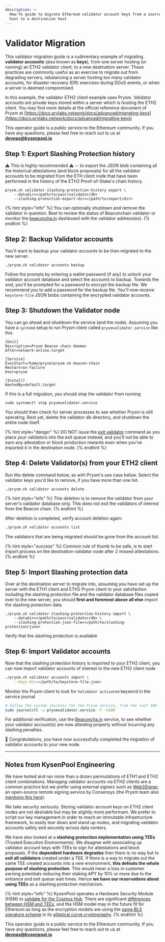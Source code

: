 ```yaml
---
description: >-
  How-To guide to migrate Ethereum validator account keys from a source server
  host to a destination host
---
```


# Validator Migration

This validator migration guide is a rudimentary example of migrating **validator accounts** (also known as **keys**), from one server hosting (or running) an ETH2 validator client, to a new destination server.  These practices are commonly useful as an exercise to migrate out from degrading servers, rebalancing a server hosting too many validator accounts, for disaster recovery (DR) exercises during DDoS events, or when a server is deemed compromised.

In this example, the validator ETH2 client example uses Prysm.  Validator accounts are private keys stored within a server which is hosting the ETH2 client.  You may find more details at the official reference document of Prysm at [https://docs.prylabs.network/docs/advanced/migrating-keys](https://docs.prylabs.network/docs/advanced/migrating-keys)

This operator guide is a public service to the Ethereum community.  If you have any questions, please feel free to reach out to us at **devops@kysenpool.io**

## Step 1: Export Slashing Protection history

:warning: This is highly recommended :warning: -- to export the JSON blob containing all the historical attestations (and block proposals) for all the validator accounts to be migrated from the ETH client node that have been performed in the history of the ETH2 Proof-of-Stake's chain history.

```
prysm.sh validator slashing-protection-history export \
    --datadir=</path/to/your/validator/db>
    --slashing-protection-export-dir=</path/to/export/dir>
```

{% hint style="info" %}
You can optionally shutdown and remove the validator in question.  Best to review the status of Beaconchain validator or monitor the [beaconcha.in](https://goerli.beaconcha.in/validator/84ab067326b6631ef7eeff6c53452c0ea8f2d463d03e1d760bef530fff1e9e3d0a958b98a29ed452c63a65f465784c0b) dashboard with the validator address(es).
{% endhint %}

## Step 2: Backup Validator accounts

You'll want to backup your validator accounts to be then migrated to the new server.

```
./prysm.sh validator accounts backup
```

Follow the prompts by entering a wallet password (if any) to unlock your validator account database and select the accounts to backup.  Towards the end, you'll be prompted for a password to encrypt the backup file.  We recommend you to add a password for the backup file.  You'll now receive `keystore-file` JSON blobs containing the encrypted validator accounts.

## Step 3: Shutdown the Validator node

You can go ahead and shutdown the service (and the node).  Assuming you have a `systemd` setup to run Prysm client called `prysmvalidator.service` like this

```
[Unit]
Description=Prysm Beacon chain daemon
After=network-online.target

[Service]
ExecStart=/home/prysm/prysm.sh beacon-chain
Restart=on-failure
User=prysm

[Install]
WantedBy=default.target
```

If this is a full migration, you should stop the validator from running

```
sudo systemctl stop prysmvalidator.service
```

You should then check for server processes to see whether Prysm is still operating.  Best yet, delete the validator db directory, and shutdown the entire node itself.

{% hint style="danger" %}
DO NOT issue the [exit validator](https://docs.prylabs.network/docs/wallet/exiting-a-validator) command as you place your validators into the exit queue instead, and you'll not be able to earn any attestation or block production rewards even when you've imported it in the destination node.
{% endhint %}

## Step 4: Delete Validator(s) from your ETH2 client

Run the delete command below, as with Prysm's use case below.  Select the validator keys you'd like to remove, if you have more than one list.

```bash
./prysm.sh validator accounts delete
```

{% hint style="info" %}
This deletion is to remove the validator from your server's validator database only.  This does not exit the validators of interest from the Beacon chain.
{% endhint %}

After deletion is completed, verify account deletion again:

```bash
./prysm.sh validator accounts list
```

The validators that are being migrated should be gone from the account list.

{% hint style="success" %}
Common rule of thumb to be safe, is to start import process on the destination validator node after 2 missed attestations.
{% endhint %}

## Step 5: Import Slashing protection data

Over at the destination server to migrate into, assuming you have set up the server with the ETH1 client and ETH2 Prysm client to your satisfaction including the slashing protection file and the validator database files copied over to the new server, you should **first and foremost above all else** import the slashing protection data.

```
./prysm.sh validator slashing-protection-history import \
    --datadir=</path/to/your/validator/db> \
    --slashing-protection-json-file=</path/to/slashing-protection/json>
```

Verify that the slashing protection is available

## Step 6: Import Validator accounts

Now that the slashing protection history is imported to your ETH2 client, you can now import validator accounts of interest to the new ETH2 client node

```bash
./prysm.sh validator accounts import \
    --keys-dir=</path/to/keystore-file.json>
```

Monitor the Prysm client to look for `Validator activated` keyword in the service journal

```bash
# Follow the system journals for the Prysm service, from the last 100 lines
sudo journalctl -u prysmvalidator.service -f -n100
```

For additional verification, use the [Beaconcha.in](https://beaconcha.in/) service, to see whether your validator account(s) are now attesting properly without incurring any slashing penalties.



:clap: Congratulations, you have now successfully completed the migration of validator accounts to your new node.

***

## Notes from KysenPool Engineering

We have tested and ran more than a dozen permutations of ETH1 and ETH2 client combinations.  Managing validator accounts via ETH2 clients are a common practice but we prefer using external signers such as [Web3Signer](https://github.com/ConsenSys/web3signer), an open-source remote signing service by Consensys (the Prysm team also [mentions this here](https://docs.prylabs.network/docs/wallet/web3signer)).

We take security seriously.  Storing validator account keys on ETH2 client nodes are not desirable but may be slightly more performant.  We prefer to script our key management in order to reach an immutable infrastructure framework, to easily tear down and stand up nodes, and migrating validator accounts safely and securely across data centers.

We have also looked at a **slashing protection implementation using TEEs** (Trusted Execution Environments).  We disagree with associating up validator account keys with TEEs to sign for attestations and block proposals.  If the **dependent hardware degrades** then there is no way but to **exit all validators** created under a TEE.  If there is a way to migrate out the same TEE created accounts into a new environment, **this defeats the whole purpose of slashing protection**.  This would mean a loss in customer earning potentials reducing their staking APY by 10% or more due to the entrance and exit queue wait times.  Hence **we have our reservations about using TEEs** as a slashing protection mechanism.

{% hint style="info" %}
KysenPool operates a Hardware Security Module (HSM) to [validate for the Cosmos Hub](../../user-guides/cosmos-staking-atom.md).  There are significant [differences between HSM and TEEs](https://autocrypt.io/hsm-tee-closer-look-at-vehicle-cybersecurity/), and the HSM model may in the future fit for Ethereum as long as the encryption models are using the [same BLS signature scheme](https://ethereum.org/nb/developers/docs/consensus-mechanisms/pos/keys/) in its [elliptical curve cryptography](https://en.wikipedia.org/wiki/Elliptic-curve\_cryptography).
{% endhint %}

This operator guide is a public service to the Ethereum community.  If you have any questions, please feel free to reach out to us at **devops@kysenpool.io**
